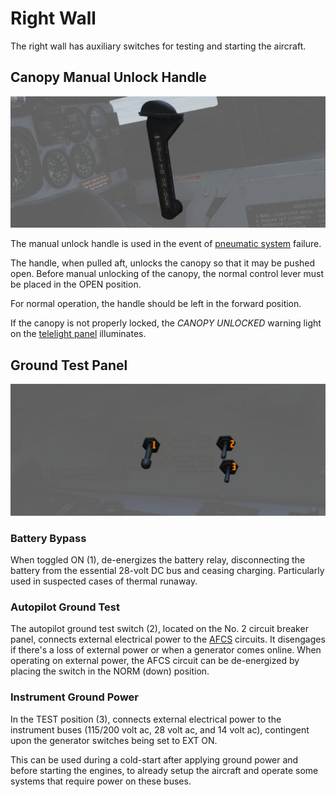 # Right Wall

The right wall has auxiliary switches for testing and starting the aircraft.

## Canopy Manual Unlock Handle

![Canopy Manual Unlock Handle](../../../img/wso_manual_unlock_handle.jpg)

The manual unlock
handle is used in the event of [pneumatic system](../../../systems/pneumatics.md) failure.

The handle, when pulled aft, unlocks the canopy so that it may be pushed open. Before manual
unlocking of the canopy, the normal control lever must be placed in the OPEN position.

For normal operation, the handle should be left in the forward position.

If the canopy is not properly locked, the _CANOPY UNLOCKED_
warning light on
the [telelight panel](../../../systems/emergency.md#telelight-panel)
illuminates.

## Ground Test Panel

![wso_right_wall](../../../img/wso_ground_test_control_panel.jpg)

### Battery Bypass

When toggled ON (<num>1</num>), de-energizes the battery relay, disconnecting the battery from
the essential 28-volt DC bus and ceasing charging. Particularly used in
suspected cases of thermal runaway.

### Autopilot Ground Test

The autopilot ground test switch (<num>2</num>), located on the No. 2 circuit breaker panel,
connects external
electrical power to
the [AFCS](../../../systems/flight_controls_gear/flight_controls.md#automatic-flight-control-system-afcs---anasa-32)
circuits. It disengages if there's a loss of external power or when a
generator comes online. When operating on external power, the AFCS circuit can be de-energized by
placing the switch in the NORM (down) position.

### Instrument Ground Power

In the TEST position (<num>3</num>), connects external electrical power to the instrument buses
(115/200 volt ac, 28 volt ac, and 14 volt ac), contingent upon the generator
switches being set to EXT ON.

This can be used during a cold-start after applying ground power and before starting the engines,
to already setup the aircraft and operate some systems that require
power on these buses.
